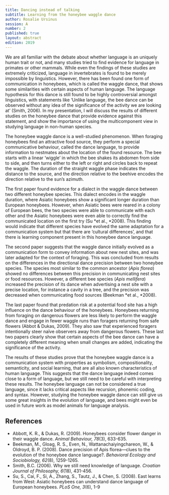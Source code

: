 ```yaml
---
title: Dancing instead of talking
subtitle: Learning from the honeybee waggle dance
author: Rosalie Ursinus
session: A
number: 2
published: true
layout: abstract
edition: 2019
---
```


We are all familiar with the debate about whether language is an uniquely human trait or not, and many studies tried to find evidence for language in primates or other mammals. While even the findings of these studies are extremely criticized, language in invertebrates is found to be merely impossible by linguistics. However, there has been found one form of communication in honeybees, which is called the waggle dance, that shows some similarities with certain aspects of human language. The language hypothesis for this dance is still found to be highly controversial amongst linguistics, with statements like ‘Unlike language, the bee dance can be observed without any idea of the significance of the activity we are looking at’ (Smith, 2006). In my presentation, I will discuss the results of different studies on the honeybee dance that provide evidence against this statement, and show the importance of using the multicomponent view in studying language in non-human species.

The honeybee waggle dance is a well-studied phenomenon. When foraging honeybees find an attractive food source, they perform a special communicative behaviour, called the dance language, to provide information to nestmates about the location of the found resource. The bee starts with a linear ‘wiggle’ in which the bee shakes its abdomen from side to side, and then turns either to the left or right and circles back to repeat the waggle. The duration of the straight waggle phase indicates the distance to the source, and the direction relative to the beehive encodes the direction relative to the sun’s azimuth.

The first paper found evidence for a dialect in the waggle dance between two different honeybee species. This dialect encodes in the waggle duration, where Asiatic honeybees show a significant longer duration than European honeybees. However, when Asiatic bees were reared in a colony of European bees, the two species were able to communicate with each other and the Asiatic honeybees were even able to correctly find the communicated location on the first try (Su *et al., *2008). This finding would indicate that different species have evolved the same adaptation for a communication system but that there are ‘cultural differences’, and that there is learning component present in this honeybee dance language.

The second paper suggests that the waggle dance initially evolved as a communication form to convey information about new nest sites, and was later adapted for the context of foraging. This was concluded from results on the differences in the directional dance precision between two honeybee species. The species most similar to the common ancestor (*Apis florea*) showed no differences between this precision in communicating nest sites or food resources. However, a different bee species (*Apis mellifera*) increased the precision of its dance when advertising a nest site with a precise location, for instance a cavity in a tree, and the precision was decreased when communicating food sources (Beekman *et al., *2008).

The last paper found that predation risk at a potential food site has a high influence on the dance behaviour of the honeybees. Honeybees returning from foraging on dangerous flowers are less likely to perform the waggle dance and engage in fewer waggle runs than foragers returning from safe flowers (Abbot & Dukas, 2009). They also saw that experienced foragers intentionally steer naïve observers away from dangerous flowers. These last two papers clearly show that certain aspects of the bee dance can have a completely different meaning when small changes are added, indicating the significance of the activity.

The results of these studies prove that the honeybee waggle dance is a communication system with properties as symbolism, compositionality, semanticity, and social learning, that are all also known characteristics of human language. This suggests that the dance language indeed comes close to a form of language, but we still need to be careful with interpreting these results. The honeybee language can not be considered a true language, since it lacks critical aspects like recursion, phonemic coding, and syntax. However, studying the honeybee waggle dance can still give us some great insights in the evolution of language, and bees might even be used in future work as model animals for language analysis.

<div class="references">

References
---

- Abbott, K. R., & Dukas, R. (2009). Honeybees consider flower danger in their waggle dance. *Animal Behaviour, 78*(3), 633-635.
- Beekman, M., Gloag, R. S., Even, N., Wattanachaiyingchareon, W., & Oldroyd, B. P. (2008). Dance precision of Apis florea—clues to the evolution of the honeybee dance language?. *Behavioral Ecology and Sociobiology, 62*(8), 1259-1265.
- Smith, B.C. (2006). Why we still need knowledge of language. *Croatian Journal of Philosophy, 6*(18), 431-456.
- Su, S., Cai, F., Si, A., Zhang, S., Tautz, J., & Chen, S. (2008). East learns from West: Asiatic honeybees can understand dance language of European honeybees. *PLoS One, 3*(6), 1-9
</div>